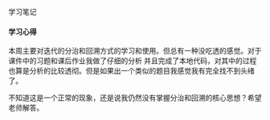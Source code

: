 学习笔记

#### 学习心得
本周主要对迭代的分治和回溯方式的学习和使用。但总有一种没吃透的感觉。对于课件中的习题和课后作业我做了仔细的分析
并且完成了本地代码，对其中的过程也算是分析的比较透彻。但是如果出一个类似的题目我感觉我有完全找不到头绪了。

不知道这是一个正常的现象，还是说我仍然没有掌握分治和回溯的核心思想？希望老师解答。